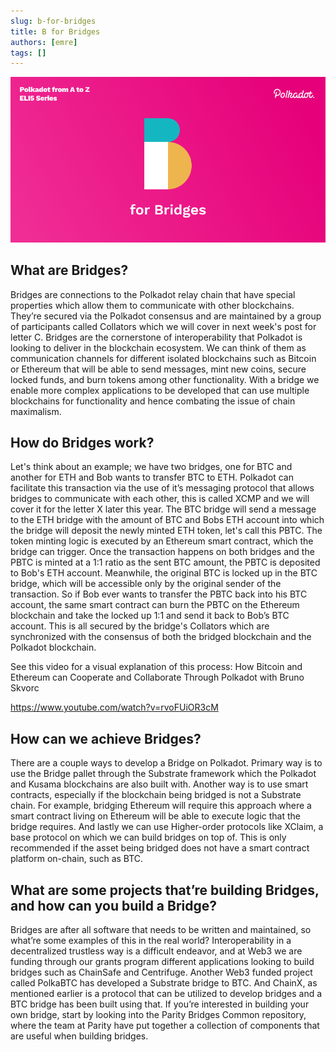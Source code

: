 ```yaml
---
slug: b-for-bridges
title: B for Bridges
authors: [emre]
tags: []
---
```


![B for Bridges](./B.png)

## What are Bridges?

 Bridges are connections to the Polkadot relay chain that have special properties which allow them to communicate with other blockchains. They’re secured via the Polkadot consensus and are maintained by a group of participants called Collators which we will cover in next week's post for letter C. Bridges are the cornerstone of interoperability that Polkadot is looking to deliver in the blockchain ecosystem. We can think of them as communication channels for different isolated blockchains such as Bitcoin or Ethereum that will be able to send messages, mint new coins, secure locked funds, and burn tokens among other functionality. With a bridge we enable more complex applications to be developed that can use multiple blockchains for functionality and hence combating the issue of chain maximalism.

## How do Bridges work?

Let's think about an example; we have two bridges, one for BTC and another for ETH and Bob wants to transfer BTC to ETH. Polkadot can facilitate this transaction via the use of it’s messaging protocol that allows bridges to communicate with each other, this is called XCMP and we will cover it for the letter X later this year. The BTC bridge will send a message to the ETH bridge with the amount of BTC and Bobs ETH account into which the bridge will deposit the newly minted ETH token, let's call this PBTC. The token minting logic is executed by an Ethereum smart contract, which the bridge can trigger. Once the transaction happens on both bridges and the PBTC is minted at a 1:1 ratio as the sent BTC amount, the PBTC is deposited to Bob's ETH account. Meanwhile, the original BTC is locked up in the BTC bridge, which will be accessible only by the original sender of the transaction. So if Bob ever wants to transfer the PBTC back into his BTC account, the same smart contract can burn the PBTC on the Ethereum blockchain and take the locked up 1:1 and send it back to Bob’s BTC account. This is all secured by the bridge's Collators which are synchronized with the consensus of both the bridged blockchain and the Polkadot blockchain. 

See this video for a visual explanation of this process:
How Bitcoin and Ethereum can Cooperate and Collaborate Through Polkadot with Bruno Skvorc

<!-- ![How Bitcoin and Ethereum can Cooperate and Collaborate Through Polkadot with Bruno Skvorc](https://www.youtube.com/watch?v=rvoFUiOR3cM) -->

https://www.youtube.com/watch?v=rvoFUiOR3cM


## How can we achieve Bridges?

There are a couple ways to develop a Bridge on Polkadot. Primary way is to use the Bridge pallet through the Substrate framework which the Polkadot and Kusama blockchains are also built with. Another way is to use smart contracts, especially if the blockchain being bridged is not a Substrate chain. For example, bridging Ethereum will require this approach where a smart contract living on Ethereum will be able to execute logic that the bridge requires. And lastly we can use Higher-order protocols like XClaim, a base protocol on which we can build bridges on top of. This is only recommended if the asset being bridged does not have a smart contract platform on-chain, such as BTC.

## What are some projects that’re building Bridges, and how can you build a Bridge?

Bridges are after all software that needs to be written and maintained, so what’re some examples of this in the real world? Interoperability in a decentralized trustless way is a difficult endeavor, and at Web3 we are funding through our grants program different applications looking to build bridges such as ChainSafe and Centrifuge. Another Web3 funded project called PolkaBTC has developed a Substrate bridge to BTC. And ChainX, as mentioned earlier is a protocol that can be utilized to develop bridges and a BTC bridge has been built using that.
If you’re interested in building your own bridge, start by looking into the Parity Bridges Common repository, where the team at Parity have put together a collection of components that are useful when building bridges.